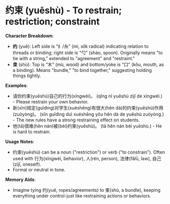 # **约束 (yuēshù) - To restrain; restriction; constraint**

**Character Breakdown**:  
- **约** (yuē): Left side is “纟/糸” (mì, silk radical) indicating relation to threads or binding; right side is “勺” (sháo, spoon). Originally means "to tie with a string," extended to "agreement" and "restraint."  
- **束** (shù): Top is “木” (mù, wood) and bottom/yoke is “口” (kǒu, mouth, as a binding). Means "bundle," "to bind together," suggesting holding things tightly.

**Examples**:  
- 请你约束(yuēshù)自己的行为(xíngwéi)。 (qǐng nǐ yuēshù zìjǐ de xíngwéi.) - Please restrain your own behavior.  
- 新(xīn)规定(guīdìng)对学生(xuéshēng)有很大(hěn dà)的约束(yuēshù)作用(zuòyòng)。 (xīn guīdìng duì xuéshēng yǒu hěn dà de yuēshù zuòyòng.) - The new rules have a strong restraining effect on students.  
- 他(tā)很难(hěn nán)被(bèi)约束(yuēshù)。 (tā hěn nán bèi yuēshù.) - He is hard to restrain.

**Usage Notes**:  
- 约束(yuēshù) can be a noun ("restriction") or verb ("to constrain"). Often used with 行为(xíngwéi, behavior), 人(rén, person), 法律(fǎlǜ, law), 自己(zìjǐ, oneself).  
- Formal or neutral in tone.

**Memory Aids**:  
- Imagine tying 约(yuē, ropes/agreements) to 束(shù, a bundle), keeping everything under control-just like restraining actions or behaviors.